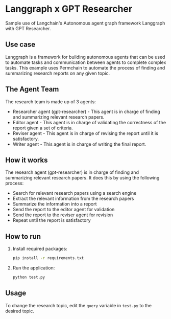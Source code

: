 # Langgraph x GPT Researcher
Sample use of Langchain's Autonomous agent graph framework Langgraph with GPT Researcher.

## Use case
Langgraph is a framework for building autonomous agents that can be used to automate tasks and communication between agents to complete complex tasks. This example uses Permchain to automate the process of finding and summarizing research reports on any given topic.

## The Agent Team
The research team is made up of 3 agents:
- Researcher agent (gpt-researcher) - This agent is in charge of finding and summarizing relevant research papers.
- Editor agent - This agent is in charge of validating the correctness of the report given a set of criteria.
- Reviser agent - This agent is in charge of revising the report until it is satisfactory.
- Writer agent - This agent is in charge of writing the final report.

## How it works
The research agent (gpt-researcher) is in charge of finding and summarizing relevant research papers. It does this by using the following process:
- Search for relevant research papers using a search engine
- Extract the relevant information from the research papers
- Summarize the information into a report
- Send the report to the editor agent for validation
- Send the report to the reviser agent for revision
- Repeat until the report is satisfactory

## How to run
1. Install required packages:
    ```bash
    pip install -r requirements.txt
    ```
2. Run the application:
    ```bash
    python test.py
    ```

## Usage
To change the research topic, edit the `query` variable in `test.py` to the desired topic.
